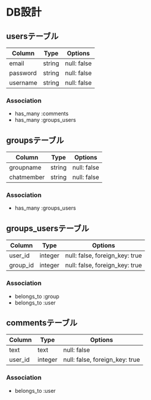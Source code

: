 # DB設計


## usersテーブル

|Column|Type|Options|
|------|----|-------|
|email|string|null: false|
|password|string|null: false|
|username|string|null: false|

### Association
- has_many :comments
- has_many :groups_users


## groupsテーブル

|Column|Type|Options|
|------|----|-------|
|groupname|string|null: false|
|chatmember|string|null: false|

### Association
- has_many :groups_users

## groups_usersテーブル

|Column|Type|Options|
|------|----|-------|
|user_id|integer|null: false, foreign_key: true|
|group_id|integer|null: false, foreign_key: true|

### Association
- belongs_to :group
- belongs_to :user

## commentsテーブル

|Column|Type|Options|
|------|----|-------|
|text|text|null: false|
|user_id|integer|null: false, foreign_key: true|

### Association
- belongs_to :user
